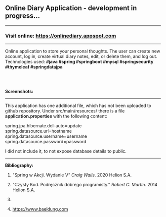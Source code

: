 <h2>Online Diary Application - development in progress...</h2>

--------------------------------------------------------------

<h3>Visit online: <a href="https://onlinediary.appspot.com">https://onlinediary.appspot.com</a></h3>

--------------------------------------------------------------

<p>Online application to store your personal thoughts. The user can create new account, log in, create virtual diary notes, edit, or delete them, and log out. Technologies used: <b>#java #spring #springboot #mysql #springsecurity #thymeleaf #springdatajpa</b></p>

<br>


<br>

<b>Screenshots:</b>





--------------------------------------------------------------
This application has one additional file, which has not been uploaded to github repository.
Under src/main/resources/ there is a file <b>application.properties</b> with the following content:

spring.jpa.hibernate.ddl-auto=update<br>
spring.datasource.url=hostname<br>
spring.datasource.username=username<br>
spring.datasource.password=password

I did not include it, to not expose database details to public.

--------------------------------------------------------------




<b>Bibliography:</b>
1. "Spring w Akcji. Wydanie V" <i>Craig Walls</i>. 2020 Helion S.A.
2. "Czysty Kod. Podręcznik dobrego programisty." <i>Robert C. Martin</i>. 2014 Helion S.A.



10. 
11. https://www.baeldung.com
